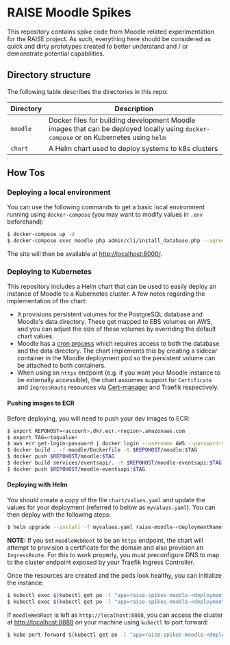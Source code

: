 # RAISE Moodle Spikes

This repository contains spike code from Moodle related experimentation for the RAISE project. As such, everything here should be considered as quick and dirty prototypes created to better understand and / or demonstrate potential capabilities.

## Directory structure

The following table describes the directories in this repo:

| Directory | Description |
| - | - |
| `moodle` | Docker files for building development Moodle images that can be deployed locally using `docker-compose` or on Kubernetes using `helm` |
| `chart` | A Helm chart used to deploy systems to k8s clusters |

## How Tos

### Deploying a local environment

You can use the following commands to get a basic local environment running using `docker-compose` (you may want to modify values in `.env` beforehand):

```bash
$ docker-compose up -d
$ docker-compose exec moodle php admin/cli/install_database.php --agree-license --fullname="Dev site" --shortname="dev_site" --summary="Dev moodle site" --adminpass="admin" --adminemail="admin@acmeinc.com"
```

The site will then be available at [http://localhost:8000/](http://localhost:8000/).

### Deploying to Kubernetes

This repository includes a Helm chart that can be used to easily deploy an instance of Moodle to a Kubernetes cluster. A few notes regarding the implementation of the chart:

* It provisions persistent volumes for the PostgreSQL database and Moodle's data directory. These get mapped to EBS volumes on AWS, and you can adjust the size of these volumes by overriding the default chart values.
* Moodle has a [cron process](https://docs.moodle.org/311/en/Cron) which requires access to both the database and the data directory. The chart implements this by creating a sidecar container in the Moodle deployment pod so the persistent volume can be attached to both containers.
* When using an `https` endpoint (e.g. if you want your Moodle instance to be externally accessible), the chart assumes support for `Certificate` and `IngressRoute` resources via [Cert-manager](https://cert-manager.io/) and Traefik respectively.

#### Pushing images to ECR

Before deploying, you will need to push your dev images to ECR:

```bash
$ export REPOHOST=<account>.dkr.ecr.<region>.amazonaws.com
$ export TAG=<tagvalue>
$ aws ecr get-login-password | docker login --username AWS --password-stdin $REPOHOST
$ docker build . -f moodle/Dockerfile -t $REPOHOST/moodle:$TAG
$ docker push $REPOHOST/moodle:$TAG
$ docker build services/eventsapi/. -t $REPOHOST/moodle-eventsapi:$TAG
$ docker push $REPOHOST/moodle-eventsapi:$TAG
```

#### Deploying with Helm

You should create a copy of the file `chart/values.yaml` and update the values for your deployment (referred to below as `myvalues.yaml`). You can then deploy with the following steps:

```bash
$ helm upgrade --install -f myvalues.yaml raise-moodle-<deploymentName> chart/
```

**NOTE:** If you set `moodleWebRoot` to be an `https` endpoint, the chart will attempt to provision a certificate for the domain and also provision an `IngressRoute`. For this to work properly, you must preconfigure DNS to map to the cluster endpoint exposed by your Traefik Ingress Controller.

Once the resources are created and the pods look healthy, you can initialize the instance:

```bash
$ kubectl exec $(kubectl get po -l "app=raise-spikes-moodle-<deploymentName>" -o name) -c raise-spikes-moodle-<deploymentName> -- chown -R www-data:www-data /var/www/moodledata
$ kubectl exec $(kubectl get po -l "app=raise-spikes-moodle-<deploymentName>" -o name) -c raise-spikes-moodle-<deploymentName> -- php admin/cli/install_database.php --agree-license --fullname=<sitename> --shortname=<sitename> --summary=<sitesummary> --adminpass=<adminpassword> --adminemail=<adminemail>
```

If `moodleWebRoot` is left as `http://localhost:8888`, you can access the cluster at [http://localhost:8888](http://localhost:8888) on your machine using `kubectl` to port forward:

```bash
$ kube port-forward $(kubectl get po -l "app=raise-spikes-moodle-<deploymentName>" -o name) 8888:80
```
